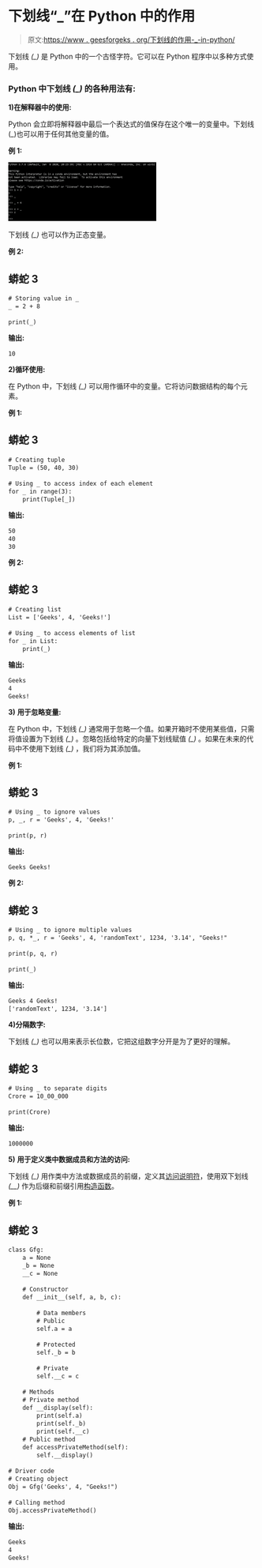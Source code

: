 # 下划线“_”在 Python 中的作用

> 原文:[https://www . geesforgeks . org/下划线的作用-_-in-python/](https://www.geeksforgeeks.org/role-of-underscores-_-in-python/)

下划线 *(_)* 是 Python 中的一个古怪字符。它可以在 Python 程序中以多种方式使用。

### Python 中下划线 *(_)* 的各种用法有:

**1)在解释器中的使用:**

Python 会立即将解释器中最后一个表达式的值保存在这个唯一的变量中。下划线(_)也可以用于任何其他变量的值。

**例 1:**

![](img/e8315d16ba432dd214e4f01f4554acc5.png)

下划线 *(_)* 也可以作为正态变量。

**例 2:**

## 蟒蛇 3

```
# Storing value in _
_ = 2 + 8

print(_)
```

**输出:**

```
10
```

**2)循环使用:**

在 Python 中，下划线 *(_)* 可以用作循环中的变量。它将访问数据结构的每个元素。

**例 1:**

## 蟒蛇 3

```
# Creating tuple
Tuple = (50, 40, 30)

# Using _ to access index of each element
for _ in range(3):
    print(Tuple[_])
```

**输出:**

```
50
40
30
```

**例 2:**

## 蟒蛇 3

```
# Creating list
List = ['Geeks', 4, 'Geeks!']

# Using _ to access elements of list
for _ in List:
    print(_)
```

**输出:**

```
Geeks
4
Geeks!
```

**3)** **用于忽略变量:**

在 Python 中，下划线 *(_)* 通常用于忽略一个值。如果开箱时不使用某些值，只需将值设置为下划线 *(_)* 。忽略包括给特定的向量下划线赋值 *(_)* 。如果在未来的代码中不使用下划线 *(_)* ，我们将为其添加值。

**例 1:**

## 蟒蛇 3

```
# Using _ to ignore values
p, _, r = 'Geeks', 4, 'Geeks!'

print(p, r)
```

**输出:**

```
Geeks Geeks!
```

**例 2:**

## 蟒蛇 3

```
# Using _ to ignore multiple values
p, q, *_, r = 'Geeks', 4, 'randomText', 1234, '3.14', "Geeks!"

print(p, q, r)

print(_)
```

**输出:**

```
Geeks 4 Geeks!
['randomText', 1234, '3.14']
```

**4)分隔数字:**

下划线 *(_)* 也可以用来表示长位数，它把这组数字分开是为了更好的理解。

## 蟒蛇 3

```
# Using _ to separate digits
Crore = 10_00_000

print(Crore)
```

**输出:**

```
1000000
```

**5)** **用于定义类中数据成员和方法的访问:**

下划线 *(_)* 用作类中方法或数据成员的前缀，定义其[访问说明符](https://www.geeksforgeeks.org/access-modifiers-in-python-public-private-and-protected/)，使用双下划线 *(__)* 作为后缀和前缀引用[构造函数](https://www.geeksforgeeks.org/constructors-in-python/)。

**例 1:**

## 蟒蛇 3

```
class Gfg:
    a = None
    _b = None
    __c = None

    # Constructor
    def __init__(self, a, b, c):

        # Data members
        # Public
        self.a = a

        # Protected
        self._b = b

        # Private
        self.__c = c

    # Methods
    # Private method
    def __display(self):
        print(self.a)
        print(self._b)
        print(self.__c)
    # Public method
    def accessPrivateMethod(self):
        self.__display()

# Driver code
# Creating object
Obj = Gfg('Geeks', 4, "Geeks!")

# Calling method
Obj.accessPrivateMethod()
```

**输出:**

```
Geeks
4
Geeks!
```